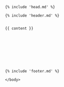<!DOCTYPE html>
<html class="no-js" lang="en">
  <head>

    {% include 'head.md' %}

  </head>
  <body>


    {% include 'header.md' %}


    {{ content }}









    {% include 'footer.md' %}

    </body>
</html>

